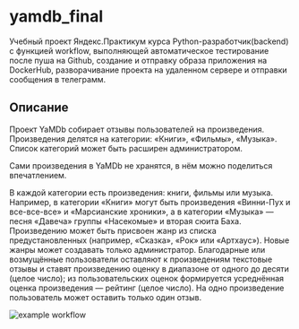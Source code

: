 # yamdb_final

Учебный проект Яндекс.Практикум курса Python-разработчик(backend) с функцией workflow, выполняющей
автоматическое тестирование после пуша на Github, создание и отправку образа приложения на DockerHub, разворачивание проекта на удаленном сервере и отправки сообщения в телеграмм.

## Описание

Проект YaMDb собирает отзывы пользователей на произведения. Произведения делятся на категории: «Книги», «Фильмы», «Музыка». Список категорий может быть расширен администратором.

Сами произведения в YaMDb не хранятся, в нём можно поделиться впечатлением.

В каждой категории есть произведения: книги, фильмы или музыка. Например, в категории «Книги» могут быть произведения «Винни-Пух и все-все-все» и «Марсианские хроники», а в категории «Музыка» — песня «Давеча» группы «Насекомые» и вторая сюита Баха. Произведению может быть присвоен жанр из списка предустановленных (например, «Сказка», «Рок» или «Артхаус»). Новые жанры может создавать только администратор. Благодарные или возмущённые пользователи оставляют к произведениям текстовые отзывы и ставят произведению оценку в диапазоне от одного до десяти (целое число); из пользовательских оценок формируется усреднённая оценка произведения — рейтинг (целое число). На одно произведение пользователь может оставить только один отзыв.

![example workflow](https://github.com/sergo-bckndNN/yamdb_final/actions/workflows/yamdb_workflow.yml/badge.svg)